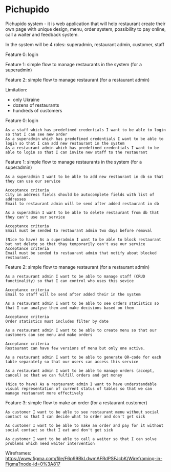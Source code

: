 # Pichupido

Pichupido system - it is web application that will help restaurant create their 
own page with unique design, menu, order system, 
possibility to pay online, call a waiter and feedback system.

In the system will be 4 roles: superadmin, restaurant admin, customer, staff

Feature 0: login

Feature 1: simple flow to manage restaurants in the system (for a superadmin)

Feature 2: simple flow to manage restaurant (for a restaurant admin)

Limitation:
* only Ukraine
* dozens of restaurants
* hundreds of customers



Feature 0: login

    As a staff which has predefined credentials I want to be able to login so that I can see new order
    As a superadmin which has predefined credentials I want to be able to login so that I can add new restaurant in the system
    As a restaurant admin which has predefined credentials I want to be able to login so that I can invite new staff to the restaurant
    
Feature 1: simple flow to manage restaurants in the system (for a superadmin)

    As a superadmin I want to be able to add new restaurant in db so that they can use our service

    Acceptance criteria
    City in address fields should be autocomplete fields with list of addresses
    Email to restaurant admin will be send after added restaurant in db
    
    As a superadmin I want to be able to delete restaurant from db that they can't use our service

    Acceptance criteria
    Email must be sended to restaurant admin two days before removal
    
    (Nice to have) As a superadmin I want to be able to block restaurant but not delete so that thay temporarily can't use our service 
    Acceptance criteria
    Email must be sended to restaurant admin that notify about blocked restaurant.
    
Feature 2: simple flow to manage restaurant (for a restaurant admin)

    As a restaurant admin I want to be able to manage staff (CRUD functinality) so that I can control who uses this sevice
    
    Acceptance criteria
    Email to staff will be send after added their in the system
    
    As a restaurant admin I want to be able to see orders statistics so that I can analyse them and make decisions based on them
    
    Acceptance criteria
    Order statistics must includes filter by date
    
    As a restaurant admin I want to be able to create menu so that our customers can see menu and make orders
            
    Acceptance criteria
    Restaurant can have few versions of menu but only one active.
    
    As a restaurant admin I want to be able to generate QR-code for each table separately so that our users can access this service
            
    As a restaurant admin I want to be able to manage orders (accept, cancel) so that we can fulfill orders and get money

    (Nice to have) As a restaurant admin I want to have understandable visual representation of current status of tables so that we can manage restaurant more effectively

Feature 3: simple flow to make an order (for a restaurant customer)

    As customer I want to be able to see restaurant menu without social contact so that I can decide what to order and don't get sick

    As customer I want to be able to make an order and pay for it without social contact so that I eat and don't get sick 

    As customer I want to be able to call a waiter so that I can solve problems which need waiter intervention
    
Wireframes: https://www.figma.com/file/F6p99BkLdwmAFRdPSFJcbK/Wireframing-in-Figma?node-id=0%3A817
